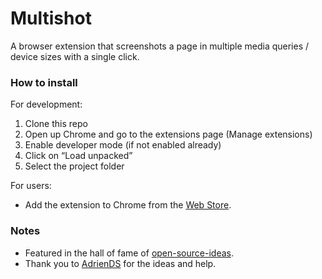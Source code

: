 # Multishot
A browser extension that screenshots a page in multiple media queries / device sizes with a single click.

### How to install
For development:
1. Clone this repo
2. Open up Chrome and go to the extensions page (Manage extensions)
3. Enable developer mode (if not enabled already)
4. Click on “Load unpacked”
5. Select the project folder

For users:
- Add the extension to Chrome from the [Web Store](https://chrome.google.com/webstore/detail/multishot/ilcokocopmbcgoealmibcngobefggidj).

### Notes
- Featured in the hall of fame of [open-source-ideas](https://github.com/open-source-ideas/open-source-ideas#completed-hall-of-fame).
- Thank you to [AdrienDS](https://github.com/AdrienDS) for the ideas and help.

